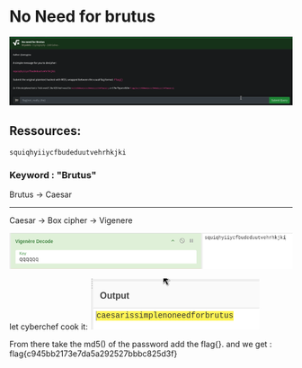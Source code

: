 # No Need for brutus
![Brutus_Description](images/challenge.png)
## Ressources:

```
squiqhyiiycfbudeduutvehrhkjki 
```

### Keyword : "Brutus" 

Brutus -> Caesar 
_________________
Caesar -> Box cipher
       -> Vigenere

![Brutus_Settings](images/entry.png)

let cyberchef cook it:
![Brutus_Decoded](images/output.png)

From there take the md5() of the password 
add the flag{}.
and we get : flag{c945bb2173e7da5a292527bbbc825d3f}
